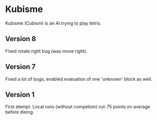 Kubisme
=======

Kubisme (Cubism) is an AI trying to play tetris.

Version 8
---------
Fixed rotate right bug (was move right).

Version 7
---------
Fixed a lot of bugs, enabled evaluation of one 'unknown' block as well.

Version 1
---------
First atempt. Local runs (without competion) run 75 points on average before dieing.
